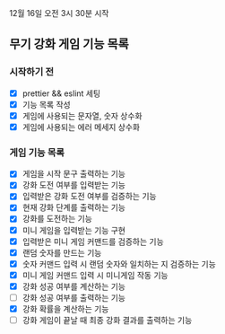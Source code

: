 12월 16일 오전 3시 30분 시작

## 무기 강화 게임 기능 목록

### 시작하기 전

- [x] prettier && eslint 세팅
- [x] 기능 목록 작성
- [x] 게임에 사용되는 문자열, 숫자 상수화
- [x] 게임에 사용되는 에러 메세지 상수화

### 게임 기능 목록

- [x] 게임을 시작 문구 출력하는 기능
- [x] 강화 도전 여부를 입력받는 기능
- [x] 입력받은 강화 도전 여부를 검증하는 기능
- [x] 현재 강화 단계를 출력하는 기능
- [x] 강화를 도전하는 기능
- [x] 미니 게임을 입력받는 기능 구현
- [x] 입력받은 미니 게임 커맨드를 검증하는 기능
- [x] 랜덤 숫자를 만드는 기능
- [x] 숫자 커맨드 입력 시 랜덤 숫자와 일치하는 지 검증하는 기능
- [x] 미니 게임 커맨드 입력 시 미니게임 작동 기능
- [x] 강화 성공 여부를 계산하는 기능
- [ ] 강화 성공 여부를 출력하는 기능
- [x] 강화 확률을 계산하는 기능
- [ ] 강화 게임이 끝날 때 최종 강화 결과를 출력하는 기능
